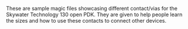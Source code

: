 These are sample magic files showcasing different contact/vias for the
Skywater Technology 130 open PDK.  They are given to help people learn
the sizes and how to use these contacts to connect other devices.

